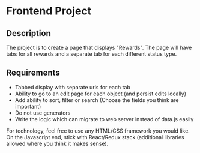 # Frontend Project

## Description

The project is to create a page that displays "Rewards". The page will have tabs for all rewards and a separate tab for each different status type.

## Requirements

- Tabbed display with separate urls for each tab
- Ability to go to an edit page for each object (and persist edits locally)
- Add ability to sort, filter or search (Choose the fields you think are important)
- Do not use generators
- Write the logic which can migrate to web server instead of data.js easily

For technology, feel free to use any HTML/CSS framework you would like. On the Javascript end, stick with React/Redux stack (additional libraries allowed where you think it makes sense).
